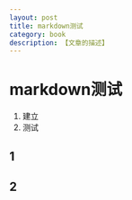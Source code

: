 ```yaml
---
layout: post
title: markdown测试
category: book
description: 【文章的描述】
---
```


# markdown测试

1. 建立
2. 测试

## 1

## 2